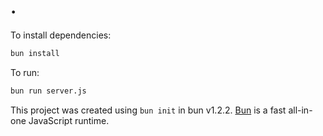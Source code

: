 # .

To install dependencies:

```bash
bun install
```

To run:

```bash
bun run server.js
```

This project was created using `bun init` in bun v1.2.2. [Bun](https://bun.sh) is a fast all-in-one JavaScript runtime.
